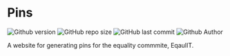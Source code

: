 # Pins


![Github version](https://img.shields.io/badge/version-0.2.0-darkblue?style=flat-square)
![GitHub repo size](https://img.shields.io/github/repo-size/erikpersson0884/pins?color=blue&style=flat-square)
![GitHub last commit](https://img.shields.io/github/last-commit/erikpersson0884/pins?color=darkgreen&style=flat-square)
![Github Author](https://img.shields.io/badge/Author-Erik_Persson-darkred?style=flat-square)

A website for generating pins for the equality commmite, EqaulIT.
